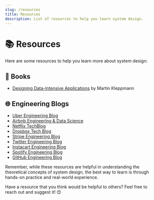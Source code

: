 ```yaml
---
slug: /resources
title: Resources
description: List of resources to help you learn system design.
---
```


# 📚 Resources

Here are some resources to help you learn more about system design:

## 📖 Books

- [Designing Data-Intensive Applications](https://www.amazon.in/Designing-Data-Intensive-Applications-Reliable-Maintainable/dp/9352135245) by Martin Kleppmann

## 🌐 Engineering Blogs

- [Uber Engineering Blog](https://www.uber.com/en-IN/blog/engineering/backend/)
- [Airbnb Engineering & Data Science](https://medium.com/airbnb-engineering)
- [Netflix TechBlog](https://netflixtechblog.com/)
- [Dropbox Tech Blog](https://dropbox.tech/application)
- [Stripe Engineering Blog](https://stripe.com/blog/engineering)
- [Twitter Engineering Blog](https://blog.twitter.com/engineering/en_us)
- [Instacart Engineering Blog](https://tech.instacart.com/)
- [Spotify Engineering Blog](https://engineering.atspotify.com/)
- [GitHub Engineering Blog](https://github.blog/category/engineering/)

Remember, while these resources are helpful in understanding the theoretical concepts of system design, the best way to learn is through hands-on practice and real-world experience.

Have a resource that you think would be helpful to others? Feel free to reach out and suggest it! 😊
